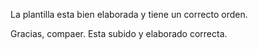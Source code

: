 
La plantilla esta bien elaborada y tiene un correcto orden.

Gracias, compaer. Esta  subido y elaborado correcta. 
